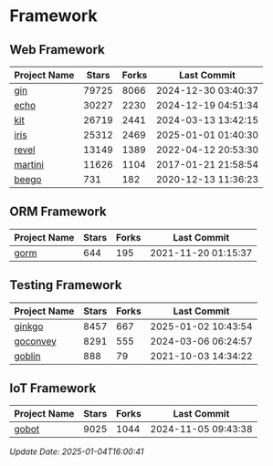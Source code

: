 # Framework

## Web Framework
| Project Name | Stars | Forks | Last Commit |
| ------------ | ----- | ----- | ----------- |
| [gin](https://github.com/gin-gonic/gin) | 79725 | 8066 | 2024-12-30 03:40:37 |
| [echo](https://github.com/labstack/echo) | 30227 | 2230 | 2024-12-19 04:51:34 |
| [kit](https://github.com/go-kit/kit) | 26719 | 2441 | 2024-03-13 13:42:15 |
| [iris](https://github.com/kataras/iris) | 25312 | 2469 | 2025-01-01 01:40:30 |
| [revel](https://github.com/revel/revel) | 13149 | 1389 | 2022-04-12 20:53:30 |
| [martini](https://github.com/go-martini/martini) | 11626 | 1104 | 2017-01-21 21:58:54 |
| [beego](https://github.com/astaxie/beego) | 731 | 182 | 2020-12-13 11:36:23 |

## ORM Framework
| Project Name | Stars | Forks | Last Commit |
| ------------ | ----- | ----- | ----------- |
| [gorm](https://github.com/jinzhu/gorm) | 644 | 195 | 2021-11-20 01:15:37 |

## Testing Framework
| Project Name | Stars | Forks | Last Commit |
| ------------ | ----- | ----- | ----------- |
| [ginkgo](https://github.com/onsi/ginkgo) | 8457 | 667 | 2025-01-02 10:43:54 |
| [goconvey](https://github.com/smartystreets/goconvey) | 8291 | 555 | 2024-03-06 06:24:57 |
| [goblin](https://github.com/franela/goblin) | 888 | 79 | 2021-10-03 14:34:22 |

## IoT Framework
| Project Name | Stars | Forks | Last Commit |
| ------------ | ----- | ----- | ----------- |
| [gobot](https://github.com/hybridgroup/gobot) | 9025 | 1044 | 2024-11-05 09:43:38 |

*Update Date: 2025-01-04T16:00:41*